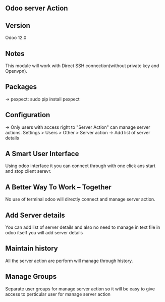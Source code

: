 Odoo server Action
------------------

Version
--------
Odoo 12.0

Notes
--------
This module will work with Direct SSH connection(without private key and Openvpn).


Packages
----------
-> pexpect: sudo pip install pexpect

Configuration
--------------
-> Only users with access right to "Server Action" can manage server actions. 
   Settings > Users > Other > Server action
-> Add list of server details 


A Smart User Interface
----------------------

Using odoo interface it you can connect through with one click ans start and stop client serevr.

A Better Way To Work – Together
-------------------------------

No use of terminal odoo will directly connect and manage server action.

Add Server details
--------------------------

You can add list of server details and also no need to manage in text file in odoo itself you will add server details

Maintain history
---------------------------------------------

All the server action are perform will manage through history.


Manage Groups
-------------------------------

Separate user groups for manage server action so it will be easy to give access to perticular user for manage server action


